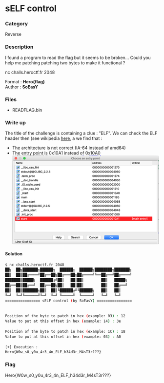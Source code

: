 # sELF control

### Category

Reverse

### Description

I found a program to read the flag but it seems to be broken... Could you help me patching patching two bytes to make it functional ? 

nc challs.heroctf.fr 2048

Format : **Hero{flag}**<br>
Author : **SoEasY**

### Files

- READFLAG.bin

### Write up

The title of the challenge is containing a clue : "ELF".
We can check the ELF header then (see wikipedia [here](https://en.wikipedia.org/wiki/Executable_and_Linkable_Format), a we find that :
- The architecture is not correct (IA-64 instead of amd64)
- The entry point is 0x10A1 instead of 0x10A0
![IDA screenshot](IDA_ENTRY_POINT.png)

#### Solution

```bash
$ nc challs.heroctf.fr 2048
██╗  ██╗███████╗██████╗  ██████╗  ██████╗████████╗███████╗
██║  ██║██╔════╝██╔══██╗██╔═══██╗██╔════╝╚══██╔══╝██╔════╝
███████║█████╗  ██████╔╝██║   ██║██║        ██║   █████╗  
██╔══██║██╔══╝  ██╔══██╗██║   ██║██║        ██║   ██╔══╝  
██║  ██║███████╗██║  ██║╚██████╔╝╚██████╗   ██║   ██║     
╚═╝  ╚═╝╚══════╝╚═╝  ╚═╝ ╚═════╝  ╚═════╝   ╚═╝   ╚═╝     
================ sELF control (by SoEasY) ================


Position of the byte to patch in hex (example: 03) : 12
Value to put at this offset in hex (example: 14) : 3e

Position of the byte to patch in hex (example: 1C) : 18
Value to put at this offset in hex (example: 03) : A0

[+] Execution : 
Hero{W0w_s0_y0u_4r3_4n_ELF_h34d3r_M4sT3r???}
```

### Flag

Hero{W0w_s0_y0u_4r3_4n_ELF_h34d3r_M4sT3r???}
